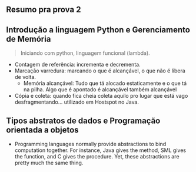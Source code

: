 ## Resumo pra prova 2

## Introdução a linguagem Python e Gerenciamento de Memória

> Iniciando com python, linguagem funcional (lambda).

- Contagem de referência: incrementa e decrementa.
- Marcação varredura: marcando o que é alcançável, o que não é libera de volta.
  - Memória alcançável: Tudo que tá alocado estaticamente e o que tá na pilha. Algo que é apontado é alcançável também
  alcançável
- Cópia e coleta: quando fica cheia coleta aquilo pro lugar que está vago desfragmentando... utilizado em Hostspot no Java.

## Tipos abstratos de dados e Programação orientada a objetos

- Programming languages normally provide abstractions to bind computation together. For instance, Java gives the method, SML gives the function, and C gives the procedure. Yet, these abstractions are pretty much the same thing.
